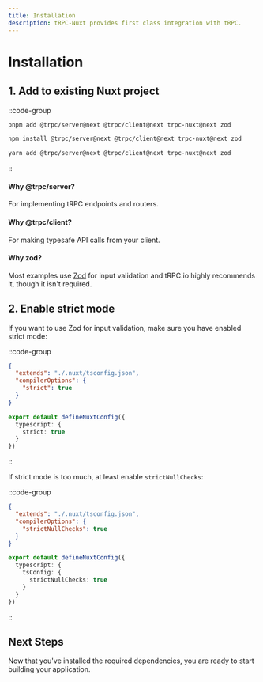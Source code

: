 ```yaml
---
title: Installation
description: tRPC-Nuxt provides first class integration with tRPC.
---
```


# Installation

## 1. Add to existing Nuxt project

::code-group

```bash [pnpm]
pnpm add @trpc/server@next @trpc/client@next trpc-nuxt@next zod
```

```bash [npm]
npm install @trpc/server@next @trpc/client@next trpc-nuxt@next zod
```

```bash [yarn]
yarn add @trpc/server@next @trpc/client@next trpc-nuxt@next zod
```

::

#### Why @trpc/server?

For implementing tRPC endpoints and routers.

#### Why @trpc/client?

For making typesafe API calls from your client.

#### Why zod?

Most examples use [Zod](https://github.com/colinhacks/zod) for input validation and tRPC.io highly recommends it, though it isn't required.

## 2. Enable strict mode

If you want to use Zod for input validation, make sure you have enabled strict mode:

::code-group

```json [tsconfig.json]
{
  "extends": "./.nuxt/tsconfig.json",
  "compilerOptions": {
    "strict": true
  }
}
```

```ts [nuxt.config.ts]
export default defineNuxtConfig({
  typescript: {
    strict: true
  }
})
```

::

If strict mode is too much, at least enable `strictNullChecks`:

::code-group

```json [tsconfig.json]
{
  "extends": "./.nuxt/tsconfig.json",
  "compilerOptions": {
    "strictNullChecks": true
  }
}
```

```ts [nuxt.config.ts]
export default defineNuxtConfig({
  typescript: {
    tsConfig: {
      strictNullChecks: true
    }
  }
})
```

::

## Next Steps

Now that you've installed the required dependencies, you are ready to start building your application.
